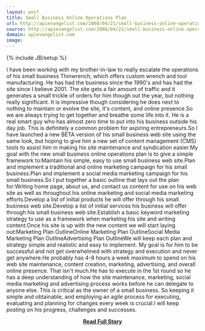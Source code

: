```yaml
---
layout: post
title: Small Business Online Operations Plan
url: http://apievangelist.com/2008/04/21/small-business-online-operations-plan/
source: http://apievangelist.com/2008/04/21/small-business-online-operations-plan/
domain: apievangelist.com
image: 
---
```

{% include JB/setup %}<p>I have been working with my brother-in-law to really escalate the operations of his small business Thinwrench, which offers custom wrench and tool manufacturing.  He has had the business since the 1990's and has had the site since I believe 2001. The site gets a fair amount of traffic and it generates a small trickle of orders for him though out the year, but nothing really significant.   It is impressive though considering he does next to nothing to maintain or evolve the site, it's content, and online presence.So we are always trying to get together and breathe some life into it.  He is a real smart guy who has almost zero time to put into his business outside his day job.  This is definitely a common problem for aspiring entrepreneurs.So I have launched a new BETA version of his small business web site using the same look, but hoping to give him a new set of content management (CMS) tools to assist him in making his site maintenance and syndication easier.My goal with the new small business online operations plan is to give a simple framework to:Maintain his simple, easy to use small business web site.Plan and implement a traditional and online marketing campaign for his small business.Plan and implement a social media marketing campaign for his small business.So I put together a basic outline that lays out the plan for:Writing home page, about us, and contact us content for use on his web site as well as throughout his online marketing and social media marketing efforts.Develop a list of initial products he will offer through his small business web site.Develop a list of initial services his business will offer through his small business web site.Establish a basic keyword marketing strategy to use as a framework when marketing his site and writing content.Once his site is up with the new content we will start laying out:Marketing Plan OutlineOnline Marketing Plan OutlineSocial Media Marketing Plan OutlineAdvertising Plan OutlineWe will keep each plan and strategy simple and realistic and easy to implement.  My goal is for him to be successful and not get overwhelmed with strategy and execution and never get anywhere.He probably has 4-8 hours a week maximum to spend on his web site maintenance, content creation, marketing, advertising, and overall online presence.  That isn't much.He has to execute in the 1st round so he has a deep understanding of how the site maintenance, marketing, social media marketing and advertising process works before he can delegate to anyone else.  This is critical as the owner of a small business. So keeping it simple and obtainable, and employing an agile process for executing, evaluating and planning for changes every week is crucial.I will keep posting on his progress, challenges and successes.</p>
<center><p><a href="http://apievangelist.com/2008/04/21/small-business-online-operations-plan/" style='padding:25px; font-sze:18px; font-weight: bold;'>Read Full Story</a></p></center>

